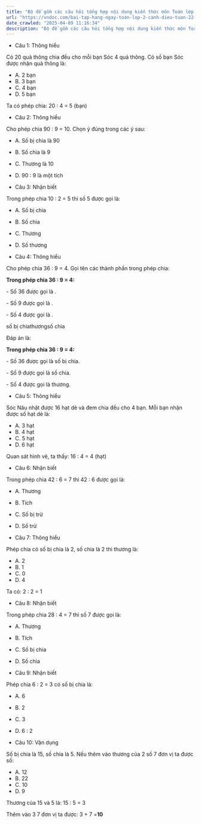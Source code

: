 ```yaml
---
title: "Bộ đề gồm các câu hỏi tổng hợp nội dung kiến thức môn Toán lớp 2 đã học ở Tuần 22 trong chương trình Toán lớp 2 Tập 2 Cánh diều, giúp các em ôn tập và luyện giải các dạng bài tập Toán lớp 2. Mời các em cùng luyện tập."
url: "https://vndoc.com/bai-tap-hang-ngay-toan-lop-2-canh-dieu-tuan-22-thu-3-336246"
date_crawled: "2025-04-09 11:16:34"
description: "Bộ đề gồm các câu hỏi tổng hợp nội dung kiến thức môn Toán lớp 2 đã học ở Tuần 22 trong chương trình Toán lớp 2 Tập 2 Cánh diều, giúp các em ôn tập và luyện giải các dạng bài tập Toán lớp 2. Mời các em cùng luyện tập."
---
```


* Câu 1:  Thông hiểu

Có 20 quả thông chia đều cho mỗi bạn Sóc 4 quả thông. Có số bạn Sóc được nhận quả thông là:

  * A. 2 bạn 
  * B. 3 bạn 
  * C. 4 bạn 
  * D. 5 bạn 



Ta có phép chia: 20 : 4 = 5 (bạn)

* Câu 2:  Thông hiểu

Cho phép chia 90 : 9 = 10. Chọn ý đúng trong các ý sau:

  * A. Số bị chia là 90 
  * B. Số chia là 9 
  * C. Thương là 10 
  * D. 90 : 9 là một tích 



* Câu 3:  Nhận biết

Trong phép chia 10 : 2 = 5 thì số 5 được gọi là:

  * A. Số bị chia 
  * B. Số chia 
  * C. Thương 
  * D. Số thương 



* Câu 4:  Thông hiểu

Cho phép chia 36 : 9 = 4. Gọi tên các thành phần trong phép chia:

**Trong phép chia 36 : 9 = 4:**

\- Số 36 được gọi là .

\- Số 9 được gọi là .

\- Số 4 được gọi là .

số bị chiathươngsố chia

Đáp án là:

**Trong phép chia 36 : 9 = 4:**

\- Số 36 được gọi là số bị chia.

\- Số 9 được gọi là số chia.

\- Số 4 được gọi là thương.

* Câu 5:  Thông hiểu

Sóc Nâu nhặt được 16 hạt dẻ và đem chia đều cho 4 bạn. Mỗi bạn nhận được số hạt dẻ là:

  * A. 3 hạt 
  * B. 4 hạt 
  * C. 5 hạt 
  * D. 6 hạt 



Quan sát hình vẽ, ta thấy: 16 : 4 = 4 (hạt)

* Câu 6:  Nhận biết

Trong phép chia 42 : 6 = 7 thì 42 : 6 được gọi là:

  * A. Thương 
  * B. Tích 
  * C. Số bị trừ 
  * D. Số trừ 



* Câu 7:  Thông hiểu

Phép chia có số bị chia là 2, số chia là 2 thì thương là:

  * A. 2 
  * B. 1 
  * C. 0 
  * D. 4 



Ta có: 2 : 2 = 1

* Câu 8:  Nhận biết

Trong phép chia 28 : 4 = 7 thì số 7 được gọi là:

  * A. Thương 
  * B. Tích 
  * C. Số bị chia 
  * D. Số chia 



* Câu 9:  Nhận biết

Phép chia 6 : 2 = 3 có số bị chia là:

  * A. 6 
  * B. 2 
  * C. 3 
  * D. 6 : 2 



* Câu 10:  Vận dụng

Số bị chia là 15, số chia là 5. Nếu thêm vào thương của 2 số 7 đơn vị ta được số:

  * A. 12 
  * B. 22 
  * C. 10 
  * D. 9 



Thương của 15 và 5 là: 15 : 5 = 3

Thêm vào 3 7 đơn vị ta được: 3 + 7 =**10**
